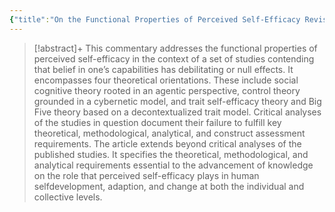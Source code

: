 ```yaml
---
{"title":"On the Functional Properties of Perceived Self-Efficacy Revisited","authors":["[[Albert Bandura]]"],"date":"2012-01-01","processed":false,"tags":["motivation"],"dg-publish":true,"created":"2024-08-30","modified":"2024-09-13","permalink":"/20-literature-notes/bandura2012/","dgPassFrontmatter":true,"updated":"2024-09-13"}
---
```



> [!abstract]+
> This commentary addresses the functional properties of perceived self-efficacy in the context of a set of studies contending that belief in one’s capabilities has debilitating or null effects. It encompasses four theoretical orientations. These include social cognitive theory rooted in an agentic perspective, control theory grounded in a cybernetic model, and trait self-efficacy theory and Big Five theory based on a decontextualized trait model. Critical analyses of the studies in question document their failure to fulfill key theoretical, methodological, analytical, and construct assessment requirements. The article extends beyond critical analyses of the published studies. It specifies the theoretical, methodological, and analytical requirements essential to the advancement of knowledge on the role that perceived self-efficacy plays in human selfdevelopment, adaption, and change at both the individual and collective levels.
